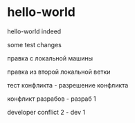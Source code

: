 # hello-world
hello-world indeed

some test changes


правка с локальной машины

правка из второй локальной ветки

тест конфликта - разрешение конфликта

конфликт разрабов - разраб 1

developer conflict 2 - dev 1